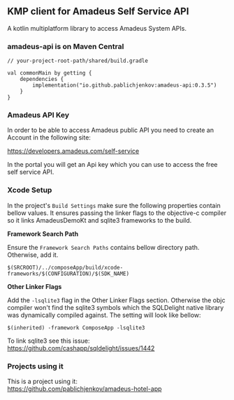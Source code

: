 ## KMP client for Amadeus Self Service API
A kotlin multiplatform library to access Amadeus System APIs.

<H3>amadeus-api is on Maven Central</H3>

```
// your-project-root-path/shared/build.gradle

val commonMain by getting {
    dependencies {
        implementation("io.github.pablichjenkov:amadeus-api:0.3.5")
    }
}
```

<H3>Amadeus API Key</H3>

In order to be able to access Amadeus public API you need to create an Account in the following site:

https://developers.amadeus.com/self-service

In the portal you will get an Api key which you can use to access the free self service API.

<H3>Xcode Setup</H3>

In the project's `Build Settings` make sure the following properties contain bellow values. It ensures passing the linker flags to the objective-c compiler so it links AmadeusDemoKt and sqlite3 frameworks to the build.

**Framework Search Path**

Ensure the `Framework Search Paths` contains bellow directory path. Otherwise, add it.
```
$(SRCROOT)/../composeApp/build/xcode-frameworks/$(CONFIGURATION)/$(SDK_NAME)
```

**Other Linker Flags**

Add the `-lsqlite3` flag in the Other Linker Flags section. Otherwise the objc compiler won't find the sqlite3 symbols which the SQLDelight native library was dynamically compiled against.
The setting will look like bellow:
```
$(inherited) -framework ComposeApp -lsqlite3
```

To link sqlite3 see this issue:
https://github.com/cashapp/sqldelight/issues/1442

<H3>Projects using it</H3>

This is a project using it:<BR>
https://github.com/pablichjenkov/amadeus-hotel-app
